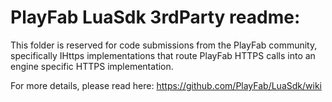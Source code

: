 # PlayFab LuaSdk 3rdParty readme:

This folder is reserved for code submissions from the PlayFab community, specifically IHttps implementations that route PlayFab HTTPS calls into an engine specific HTTPS implementation.

For more details, please read here:
https://github.com/PlayFab/LuaSdk/wiki
